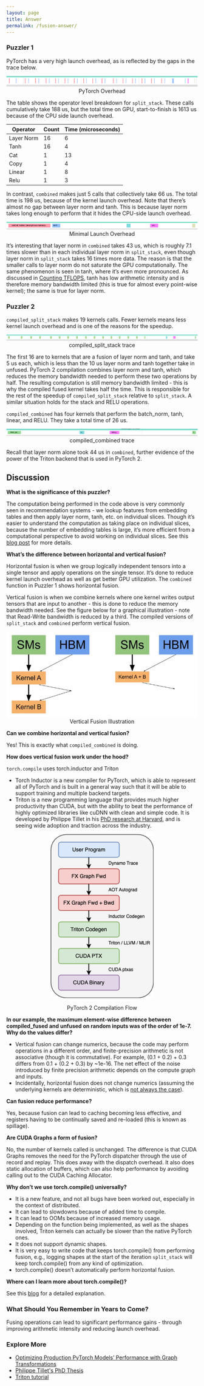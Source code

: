 ```yaml
---
layout: page
title: Answer
permalink: /fusion-answer/
---
```


### Puzzler 1

PyTorch has a very high launch overhead, as is reflected by the gaps in the trace below.

<p align = "center">
  <a href="/fusion/pt_overhead.png">
    <img src = "/fusion/pt_overhead.png">
  </a>
  PyTorch Overhead
</p>


The table shows the operator level breakdown for `split_stack`. These calls cumulatively take 188
us, but the total time on GPU, start-to-finish is 1613 us because of the CPU side launch overhead.

| Operator  | Count | Time (microseconds) |
|---        | --- | --- |
| Layer Norm | 16 | 6  |
| Tanh       | 16 | 4  |
| Cat        | 1  | 13 |
| Copy       | 1  | 4  |
| Linear     | 1  | 8  |
| Relu       | 1  | 3  |


In contrast, `combined` makes just 5 calls that collectively take 66 us. The total time is 198 us,
because of the kernel launch overhead. Note that there’s almost no gap between layer norm and tanh.
This is because layer norm takes long enough to perform that it hides the CPU-side launch overhead.

<p align = "center">
  <a href="/fusion/no_launch_overhead.png">
    <img src = "/fusion/no_launch_overhead.png">
  </a>
  Minimal Launch Overhead
</p>

It’s interesting that layer norm in `combined` takes 43 us, which is roughly 7.1 times slower
than in each individual layer norm in `split_stack`, even though layer norm in `split_stack` takes
16 times more data. The reason is that the smaller calls to layer norm do not saturate the GPU
computationally. The same phenomenon is seen in tanh, where it’s even more pronounced. As discussed in
[Counting TFLOPS](http://www.gpupuzzlers.com/2023/02/06/vector-flops.html), tanh has low arithmetic
intensity and is therefore memory bandwidth limited (this is true for almost every point-wise
kernel); the same is true for layer norm.

### Puzzler 2

`compiled_split_stack` makes 19 kernels calls. Fewer kernels means less kernel launch overhead and
is one of the reasons for the speedup.

<p align = "center">
  <a href="/fusion/compiled_split_stack.png">
    <img src = "/fusion/compiled_split_stack.png">
  </a>
  compiled_split_stack trace
</p>

The first 16 are to kernels that are a fusion of layer norm and tanh, and take 5 us each, which is
less than the 10 us layer norm and tanh together take in unfused. PyTorch 2 compilation combines
layer norm and tanh, which reduces the memory bandwidth needed to perform these two operations by
half. The resulting computation is still memory bandwidth limited - this is why the compiled fused
kernel takes half the time. This is responsible for the rest of the speedup of
`compiled_split_stack` relative to `split_stack`. A similar situation holds for the stack and RELU
operations.

`compiled_combined` has four kernels that perform the batch_norm, tanh, linear, and RELU. They take
a total time of 26 us.


<p align = "center">
  <a href="/fusion/compiled_combined.png">
    <img src = "/fusion/compiled_combined.png">
  </a>
  compiled_combined trace
</p>


Recall that layer norm alone took 44 us in `combined`, further evidence of the power of the Triton
backend that is used in PyTorch 2.

## Discussion

__What is the significance of this puzzler?__

The computation being performed in the code above is very commonly seen in recommendation systems -
we lookup features from embedding tables and then apply layer norm, tanh, etc. on individual slices.
Though it’s easier to understand the computation as taking place on individual slices, because the
number of embedding tables is large, it’s more efficient from a computational perspective to avoid
working on individual slices. See this [blog
post](https://pytorch.org/blog/optimizing-production-pytorch-performance-with-graph-transformations/)
for more details.

__What’s the difference between horizontal and vertical fusion?__

Horizontal fusion is when we group logically independent tensors into a single tensor and apply
operations on the single tensor. It’s done to reduce kernel launch overhead as well as get better
GPU utilization. The `combined` function in Puzzler 1 shows horizontal fusion.

Vertical fusion is when
we combine kernels where one kernel writes output tensors that are input to another - this is done
to reduce the memory bandwidth needed. See the figure below for a graphical illustration - note that
Read-Write bandwidth is reduced by a third. The compiled versions of `split_stack` and `combined`
perform vertical fusion.

<p align = "center">
  <a href="/fusion/vertical_fusion.jpg">
    <img src = "/fusion/vertical_fusion.jpg">
  </a>
  Vertical Fusion Illustration
</p>

__Can we combine horizontal and vertical fusion?__

Yes! This is exactly what `compiled_combined` is doing.

__How does vertical fusion work under the hood?__

`torch.compile` uses torch.inductor and Triton

- Torch Inductor is a new compiler for PyTorch, which is able to represent all of
  PyTorch and is built in a general way such that it will be able to support training and multiple
  backend targets.
- Triton is a new programming language that provides much higher productivity than CUDA, but
  with the ability to beat the performance of highly optimized libraries like cuDNN with clean and
  simple code. It is developed by Philippe Tillet in his [PhD research at
  Harvard](https://dash.harvard.edu/bitstream/handle/1/37368966/ptillet-dissertation-final.pdf?sequence=1&isAllowed=y),
  and is seeing wide adoption and traction across the industry.

<p align = "center">
  <a href="/fusion/pt2_compilation_flow.png">
    <img src = "/fusion/pt2_compilation_flow.png">
  </a>
</p>
<p align = "center">
  PyTorch 2 Compilation Flow
</p>


__In our example, the maximum element-wise difference between compiled_fused and unfused on random
inputs was of the order of 1e-7. Why do the values differ?__

- Vertical fusion can change numerics, because the code may perform operations in a different order,
  and finite-precision arithmetic  is not associative (though it is commutative). For example, (0.1 + 0.2) + 0.3
  differs from 0.1 + (0.2 + 0.3) by ~1e-16. The net effect of the noise introduced by
  finite precision arithmetic depends on the compute graph and inputs.
- Incidentally, horizontal fusion does not change numerics (assuming the underlying kernels are
  deterministic, which is [not always the
  case](https://pytorch.org/docs/stable/notes/randomness.html)).

__Can fusion reduce performance?__

Yes, because fusion can lead to caching becoming less effective, and registers having to be
continually saved and re-loaded (this is known as spillage).

__Are CUDA Graphs a form of fusion?__

No, the number of kernels called is unchanged. The difference is that CUDA Graphs removes the need
for the PyTorch dispatcher through the use of record and replay. This does away with the dispatch
overhead. It also does static allocation of buffers, which can also help performance by avoiding calling
out to the CUDA Caching Allocator.

__Why don’t we use torch.compile() universally?__

- It is a new feature, and not all bugs have been worked out, especially in the context of
  distributed.
- It can lead to slowdowns because of added time to compile.
- It can lead to OOMs because of increased memory usage.
- Depending on the function being implemented, as well as the shapes involved, Triton kernels can
  actually be slower than the native PyTorch ones.
- It does not support dynamic shapes.
- It is very easy to write code that keeps torch.compile() from performing fusion, e.g., logging
  shapes at the start of the iteration `split_stack` will keep torch.compile() from any kind of
  optimization.
- torch.compile() doesn’t automatically perform horizontal fusion.

__Where can I learn more about torch.compile()?__

See this [blog](https://towardsdatascience.com/how-pytorch-2-0-accelerates-deep-learning-with-operator-fusion-and-cpu-gpu-code-generation-35132a85bd26)
for a detailed explanation.

### What Should You Remember in Years to Come?

Fusing operations can lead to significant performance gains - through improving arithmetic intensity and reducing launch overhead.

### Explore More

- [Optimizing Production PyTorch Models’ Performance with Graph
  Transformations](https://pytorch.org/blog/optimizing-production-pytorch-performance-with-graph-transformations/)
- [Philippe Tillet's PhD Thesis](https://dash.harvard.edu/bitstream/handle/1/37368966/ptillet-dissertation-final.pdf?sequence=1&isAllowed=y)
- [Triton tutorial](https://triton-lang.org/main/getting-started/tutorials/index.html)
